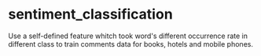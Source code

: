 # sentiment_classification
Use a self-defined feature whitch took word's different occurrence rate in different class to train  comments data for books, hotels and mobile phones.
